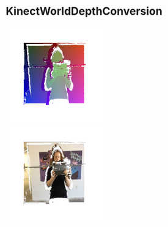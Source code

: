 # KinectWorldDepthConversion

<img src="./docs/output_depth.png" width="256" height="256"><img src="./docs/output_rgb.png" width="256" height="256"><br>
